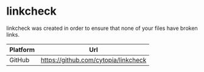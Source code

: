 # linkcheck

linkcheck was created in order to ensure that none of your files have broken links.

| Platform | Url                                                              |
|----------|------------------------------------------------------------------|
| GitHub   | https://github.com/cytopia/linkcheck                             |
